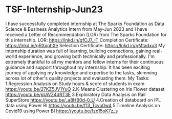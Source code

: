 # TSF-Internship-Jun23
I have successfully completed internship at The Sparks Foundation as Data Science & Business Analytics Intern from May-Jun 2023 and I have received a Letter of Recommendation (LOR) from The Sparks Foundation for this internship.
LOR: https://lnkd.in/gfCJ7_-T
Completion Certificate: https://lnkd.in/gRXxphXe
Selection Certificate: https://lnkd.in/gMtadxu3
My internship duration was full of learning, building connections, gaining real-world experience, and growing both technically and professionally.
I'm extremely thankful to all my mentors and fellow interns for their continuous guidance and support throughout my internship.
It has been exciting journey of applying my knowledge and expertise to the tasks, skimming across lot of other's quality projects and evaluating them.
My Tasks:
1.Regression Analysis on Study hours & score of students in exam https://youtu.be/27KZ5JV1YuQ
2.K-Means Clustering on Iris Flower dataset https://youtu.be/pUiVZ4dRT3E
3.Exploratory Data Analysis on Rail SuperStore https://youtu.be/_a8HB0d-0_U
4.Creation of databoard on IPL data using Power BI https://youtu.be/f13_Tcvu0w4
5.Timeline Analysis on Covid19 using Power BI https://youtu.be/fzx15oK7z_s
